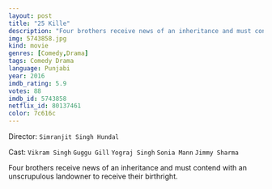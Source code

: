 ```yaml
---
layout: post
title: "25 Kille"
description: "Four brothers receive news of an inheritance and must contend with an unscrupulous landowner to receive their birthright..."
img: 5743858.jpg
kind: movie
genres: [Comedy,Drama]
tags: Comedy Drama 
language: Punjabi
year: 2016
imdb_rating: 5.9
votes: 88
imdb_id: 5743858
netflix_id: 80137461
color: 7c616c
---
```

Director: `Simranjit Singh Hundal`  

Cast: `Vikram Singh` `Guggu Gill` `Yograj Singh` `Sonia Mann` `Jimmy Sharma` 

Four brothers receive news of an inheritance and must contend with an unscrupulous landowner to receive their birthright.